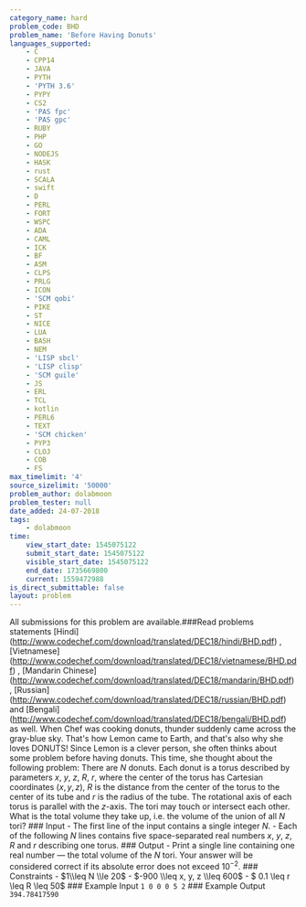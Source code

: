 ```yaml
---
category_name: hard
problem_code: BHD
problem_name: 'Before Having Donuts'
languages_supported:
    - C
    - CPP14
    - JAVA
    - PYTH
    - 'PYTH 3.6'
    - PYPY
    - CS2
    - 'PAS fpc'
    - 'PAS gpc'
    - RUBY
    - PHP
    - GO
    - NODEJS
    - HASK
    - rust
    - SCALA
    - swift
    - D
    - PERL
    - FORT
    - WSPC
    - ADA
    - CAML
    - ICK
    - BF
    - ASM
    - CLPS
    - PRLG
    - ICON
    - 'SCM qobi'
    - PIKE
    - ST
    - NICE
    - LUA
    - BASH
    - NEM
    - 'LISP sbcl'
    - 'LISP clisp'
    - 'SCM guile'
    - JS
    - ERL
    - TCL
    - kotlin
    - PERL6
    - TEXT
    - 'SCM chicken'
    - PYP3
    - CLOJ
    - COB
    - FS
max_timelimit: '4'
source_sizelimit: '50000'
problem_author: dolabmoon
problem_tester: null
date_added: 24-07-2018
tags:
    - dolabmoon
time:
    view_start_date: 1545075122
    submit_start_date: 1545075122
    visible_start_date: 1545075122
    end_date: 1735669800
    current: 1559472988
is_direct_submittable: false
layout: problem
---
```

All submissions for this problem are available.\###Read problems statements \[Hindi\](http://www.codechef.com/download/translated/DEC18/hindi/BHD.pdf) , \[Vietnamese\](http://www.codechef.com/download/translated/DEC18/vietnamese/BHD.pdf) , \[Mandarin Chinese\](http://www.codechef.com/download/translated/DEC18/mandarin/BHD.pdf) , \[Russian\](http://www.codechef.com/download/translated/DEC18/russian/BHD.pdf) and \[Bengali\](http://www.codechef.com/download/translated/DEC18/bengali/BHD.pdf) as well. When Chef was cooking donuts, thunder suddenly came across the gray-blue sky. That's how Lemon came to Earth, and that's also why she loves DONUTS! Since Lemon is a clever person, she often thinks about some problem before having donuts. This time, she thought about the following problem: There are $N$ donuts. Each donut is a torus described by parameters $x$, $y$, $z$, $R$, $r$, where the center of the torus has Cartesian coordinates $(x, y, z)$, $R$ is the distance from the center of the torus to the center of its tube and $r$ is the radius of the tube. The rotational axis of each torus is parallel with the $z$-axis. The tori may touch or intersect each other. What is the total volume they take up, i.e. the volume of the union of all $N$ tori? ### Input - The first line of the input contains a single integer $N$. - Each of the following $N$ lines contains five space-separated real numbers $x$, $y$, $z$, $R$ and $r$ describing one torus. ### Output - Print a single line containing one real number — the total volume of the $N$ tori. Your answer will be considered correct if its absolute error does not exceed $10^{-2}$. ### Constraints - $1\\leq N \\le 20$ - $-900 \\leq x, y, z \\leq 600$ - $ 0.1 \\leq r \\leq R \\leq 50$ ### Example Input ``` 1 0 0 0 5 2 ``` ### Example Output ``` 394.78417590 ```
